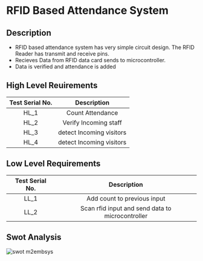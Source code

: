 # RFID Based Attendance System

## Description

* RFID based attendance system has very simple circuit design. The RFID Reader has transmit and receive pins.
* Recieves Data from RFID data card sends to microcontroller.
* Data is verified and attendance is added 

## High Level Reuirements

| Test Serial No. |       Description        |
|:---------------:|:------------------------:|
|       HL_1      |    Count Attendance      |
|       HL_2      | Verify Incoming staff    |
|       HL_3      | detect Incoming visitors |
|       HL_4      | detect Incoming visitors |

## Low Level Requirements

| Test Serial No. |                    Description                   |
|:---------------:|:------------------------------------------------:|
|       LL_1      |            Add count to previous input           |
|       LL_2      | Scan rfid input and send data to microcontroller |

## Swot Analysis

![swot m2embsys](https://user-images.githubusercontent.com/34639178/156912505-72b86ccd-4c57-41bc-87f5-06a41fdcd9b5.JPG)
